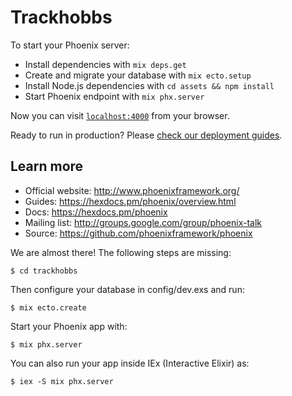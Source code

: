 # Trackhobbs

To start your Phoenix server:

  * Install dependencies with `mix deps.get`
  * Create and migrate your database with `mix ecto.setup`
  * Install Node.js dependencies with `cd assets && npm install`
  * Start Phoenix endpoint with `mix phx.server`

Now you can visit [`localhost:4000`](http://localhost:4000) from your browser.

Ready to run in production? Please [check our deployment guides](https://hexdocs.pm/phoenix/deployment.html).

## Learn more

  * Official website: http://www.phoenixframework.org/
  * Guides: https://hexdocs.pm/phoenix/overview.html
  * Docs: https://hexdocs.pm/phoenix
  * Mailing list: http://groups.google.com/group/phoenix-talk
  * Source: https://github.com/phoenixframework/phoenix

We are almost there! The following steps are missing:

    $ cd trackhobbs

Then configure your database in config/dev.exs and run:

    $ mix ecto.create

Start your Phoenix app with:

    $ mix phx.server

You can also run your app inside IEx (Interactive Elixir) as:

    $ iex -S mix phx.server
